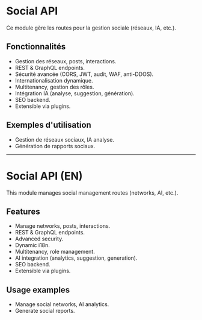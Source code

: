 # Social API

Ce module gère les routes pour la gestion sociale (réseaux, IA, etc.).

## Fonctionnalités
- Gestion des réseaux, posts, interactions.
- REST & GraphQL endpoints.
- Sécurité avancée (CORS, JWT, audit, WAF, anti-DDOS).
- Internationalisation dynamique.
- Multitenancy, gestion des rôles.
- Intégration IA (analyse, suggestion, génération).
- SEO backend.
- Extensible via plugins.

## Exemples d'utilisation
- Gestion de réseaux sociaux, IA analyse.
- Génération de rapports sociaux.

---

# Social API (EN)

This module manages social management routes (networks, AI, etc.).

## Features
- Manage networks, posts, interactions.
- REST & GraphQL endpoints.
- Advanced security.
- Dynamic i18n.
- Multitenancy, role management.
- AI integration (analytics, suggestion, generation).
- SEO backend.
- Extensible via plugins.

## Usage examples
- Manage social networks, AI analytics.
- Generate social reports.
